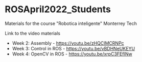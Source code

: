 # ROSApril2022_Students
Materials for the course "Robotica inteligente" Monterrey Tech

Link to the video materials

* Week 2: Assembly - https://youtu.be/zHQCIMCRNPc
* Week 3: Control in ROS - https://youtu.be/vBDHNeUKEYU
* Week 4: OpenCV in ROS - https://youtu.be/xrpC3FEfINw
